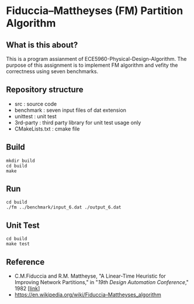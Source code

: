 # Fiduccia–Mattheyses (FM) Partition Algorithm


## What is this about?
This is a program assianment of ECE5960-Physical-Design-Algorithm.
The purpose of this assignment is to implement FM algorithm
and vefity the correctness using seven benchmarks. 


## Repository structure
- src : source code
- benchmark : seven input files of dat extension
- unittest : unit test
- 3rd-party : third party library for unit test usage only
- CMakeLists.txt : cmake file

## Build
```
mkdir build
cd build
make
```

## Run
```
cd build
./fm ../benchmark/input_6.dat ./output_6.dat
```

## Unit Test
```
cd build
make test
```

## Reference
- C.M.Fiduccia and R.M. Mattheyse, "A Linear-Time Heuristic for Improving Network Partitions," in "*19th Design Automation Conference*," 1982 [[link](https://web.eecs.umich.edu/~mazum/fmcut1.pdf)]
- https://en.wikipedia.org/wiki/Fiduccia–Mattheyses_algorithm
